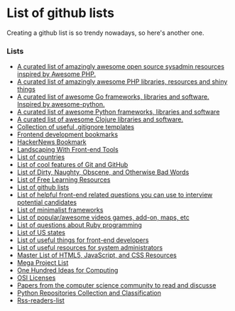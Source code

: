 List of github lists
====================

Creating a github list is so trendy nowadays, so here's another one.

### Lists
 * [A curated list of amazingly awesome open source sysadmin resources inspired by Awesome PHP.](https://github.com/kahun/awesome-sysadmin)
 * [A curated list of amazingly awesome PHP libraries, resources and shiny things](https://github.com/ziadoz/awesome-php)
 * [A curated list of awesome Go frameworks, libraries and software. Inspired by awesome-python.](https://github.com/avelino/awesome-go)
 * [A curated list of awesome Python frameworks, libraries and software](https://github.com/vinta/awesome-python)
 * [A curated list of awesome Clojure libraries and software.](https://github.com/razum2um/awesome-clojure)
 * [Collection of useful .gitignore templates](https://github.com/github/gitignore)
 * [Frontend development bookmarks](https://github.com/dypsilon/frontend-dev-bookmarks)
 * [HackerNews Bookmark](https://github.com/praveenhm/HackerNews-Bookmark)
 * [Landscaping With Front-end Tools](https://github.com/codylindley/frontend-tools)
 * [List of countries](https://github.com/umpirsky/country-list)
 * [List of cool features of Git and GitHub](https://github.com/tiimgreen/github-cheat-sheet)
 * [List of Dirty, Naughty, Obscene, and Otherwise Bad Words](https://github.com/shutterstock/List-of-Dirty-Naughty-Obscene-and-Otherwise-Bad-Words)
 * [List of Free Learning Resources](https://github.com/vhf/free-programming-books)
 * [List of github lists](https://github.com/asciimoo/ListOfGithubLists)
 * [List of helpful front-end related questions you can use to interview potential candidates](https://github.com/darcyclarke/Front-end-Developer-Interview-Questions)
 * [List of minimalist frameworks](https://github.com/neiesc/ListOfMinimalistFrameworks)
 * [List of popular/awesome videos games, add-on, maps, etc](https://github.com/leereilly/games)
 * [List of questions about Ruby programming](https://github.com/gregstallings/ruby-trivia)
 * [List of US states](https://github.com/jasonong/List-of-US-States)
 * [List of useful things for front-end developers](https://github.com/miripiruni/frontdesk)
 * [List of useful resources for system administrators](https://github.com/kahun/awesome-sysadmin)
 * [Master List of HTML5, JavaScript, and CSS Resources](https://github.com/gloparco/Master-List-of-HTML5-JS-CSS-Resources)
 * [Mega Project List](https://github.com/karan/Projects)
 * [One Hundred Ideas for Computing](https://github.com/samsquire/ideas)
 * [OSI Licenses](https://github.com/timoxley/osi-licenses-full)
 * [Papers from the computer science community to read and discusse](https://github.com/papers-we-love/papers-we-love)
 * [Python Repositories Collection and Classification](https://github.com/checkcheckzz/Python-open-projects)
 * [Rss-readers-list](https://github.com/smithbr/rss-readers-list)

